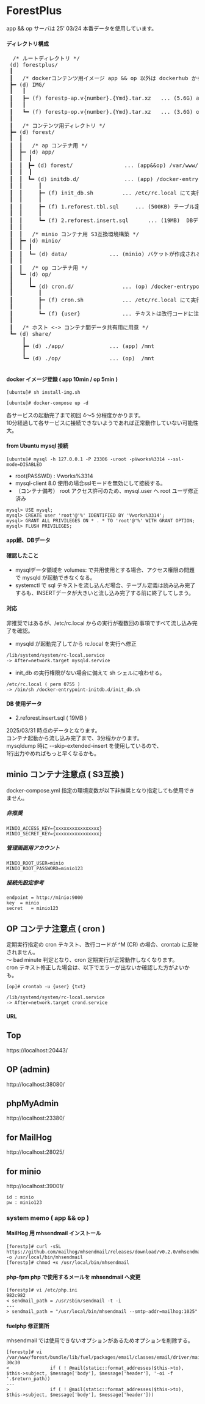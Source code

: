 # ForestPlus
  app && op サーバは 25' 03/24 本番データを使用しています。

#### ディレクトリ構成
<pre>
  /* ルートディレクトリ */
 (d) forestplus/
 ┃
 ┃   /* dockerコンテンツ用イメージ app && op 以外は dockerhub から取得されます */
 ┣━ (d) IMG/
 ┃   ┃  
 ┃   ┣━ (f) forestp-ap.v{number}.{Ymd}.tar.xz	... (5.6G) app鯖 25' 03/31 v.1.2 です。
 ┃   ┃
 ┃   ┗━ (f) forestp-op.v{number}.{Ymd}.tar.xz	... (3.6G) op鯖 25' 04/02 v.1.2 です。
 ┃
 ┃   /* コンテンツ用ディレクトリ */
 ┣━ (d) forest/
 ┃  ┃
 ┃  ┃   /* ap コンテナ用 */
 ┃  ┣━ (d) app/
 ┃  ┃  ┃
 ┃  ┃　┣━ (d) forest/				... (app&&op) /var/www/forest/
 ┃  ┃  ┃
 ┃  ┃　┗━ (d) initdb.d/				... (app) /docker-entrypoint-initdb.d/
 ┃  ┃     ┃  
 ┃  ┃     ┣━ (f) init_db.sh			... /etc/rc.local にて実行定義。docker-compose run 時のみ実行される想定作成。
 ┃  ┃     ┃
 ┃  ┃     ┣━ (f) 1.reforest.tbl.sql		... (500KB) テーブル定義。
 ┃  ┃     ┃
 ┃  ┃     ┗━ (f) 2.reforest.insert.sql		... (19MB)  DBデータ。流し込み完了まで3分程度かかります。
 ┃  ┃
 ┃  ┃   /* minio コンテナ用 S3互換環境構築 */
 ┃  ┣━ (d) minio/
 ┃  ┃  ┃
 ┃  ┃  ┗━ (d) data/				... (minio) バケットが作成される共用ディレク
 ┃  ┃	
 ┃  ┃   /* op コンテナ用 */
 ┃  ┗━ (d) op/
 ┃     ┃
 ┃     ┗━ (d) cron.d/				... (op) /docker-entrypoint-cron.d/
 ┃        ┃  
 ┃        ┣━ (f) cron.sh			... /etc/rc.local にて実行定義。ユーザを指定する場合は要修正
 ┃        ┃
 ┃        ┗━ (f) {user}				... テキストは改行コードに注意。^M (CR) だと動作しません。
 ┃
 ┃   /* ホスト <-> コンテナ間データ共有用に用意 */	
 ┗━ (d) share/ 
     ┃
     ┣━ (d) ./app/				... (app) /mnt
     ┃
     ┗━ (d) ./op/				... (op)  /mnt

</pre>

#### docker イメージ登録 ( app 10min / op 5min )
```
[ubuntu]# sh install-img.sh
```
```
[ubuntu]# docker-compose up -d
```

各サービスの起動完了まで初回 4～5 分程度かかります。<br>
10分経過して各サービスに接続できないようであれば正常動作していない可能性大。


#### from Ubuntu mysql 接続
```
[ubuntu]# mysql -h 127.0.0.1 -P 23306 -uroot -pVworks%3314 --ssl-mode=DISABLED
```
* root(PASSWD) : Vworks%3314
* mysql-client 8.0 使用の場合sslモードを無効にして接続する。
* （コンテナ備考） root アクセス許可のため、mysql.user へ root ユーザ修正済み

```
mysql> USE mysql;
mysql> CREATE user 'root'@'%' IDENTIFIED BY 'Vworks%3314';
mysql> GRANT ALL PRIVILEGES ON * . * TO 'root'@'%' WITH GRANT OPTION;
mysql> FLUSH PRIVILEGES;
```

#### app鯖、DBデータ

#### 確認したこと
 * mysqlデータ領域を volumes: で共用使用とする場合、アクセス権限の問題で mysqld が起動できなくなる。
 * systemctl で sql テキストを流し込んだ場合、テーブル定義は読み込み完了するも、INSERTデータが大きいと流し込み完了する前に終了してしまう。

#### 対応
非推奨ではあるが、/etc/rc.local からの実行が複数回の事項ですべて流し込み完了を確認。

* mysqld が起動完了してから rc.local を実行へ修正
```
/lib/systemd/system/rc-local.service
-> After=network.target mysqld.service
```

* init_db の実行権限がない場合に備えて sh シェルに喰わせる。
```
/etc/rc.local ( perm 0755 )
-> /bin/sh /docker-entrypoint-initdb.d/init_db.sh
```
#### DB 使用データ
* 2.reforest.insert.sql ( 19MB )

2025/03/31 時点のデータとなります。<br>
コンテナ起動から流し込み完了まで、3分程かかります。<br>
mysqldump 時に --skip-extended-insert を使用しているので、<br>
1行出力やめればもっと早くなるかも。<br>

## minio コンテナ注意点 ( S3互換 )
docker-compose.yml 指定の環境変数が以下非推奨となり指定しても使用できません。

##### 非推奨
```
MINIO_ACCESS_KEY={xxxxxxxxxxxxxxxx}
MINIO_SECRET_KEY={xxxxxxxxxxxxxxxx}
```

##### 管理画面用アカウント
```
MINIO_ROOT_USER=minio
MINIO_ROOT_PASSWORD=minio123
```

##### 接続先設定参考
```
endpoint = http://minio:9000
key	 = minio
secret	 = minio123
```
## OP コンテナ注意点 ( cron )
定期実行指定の cron テキスト、改行コードが ^M (CR) の場合、crontab に反映されません。<br>
～ bad minute 判定となり、cron 定期実行が正常動作しなくなります。<br>
cron テキスト修正した場合は、以下でエラーが出ないか確認した方がよいかも。<br>
```
[op]# crontab -u {user} {txt}
```
```
/lib/systemd/system/rc-local.service
-> After=network.target crond.service
```

#### URL
## Top
https://localhost:20443/

## OP (admin)
http://localhost:38080/

## phpMyAdmin
http://localhost:23380/

## for MailHog
http://localhost:28025/

## for minio
http://localhost:39001/
```
id : minio
pw : minio123
```

### system memo ( app && op )

#### MailHog 用 mhsendmail インストール
```
[forestp]# curl -sSL https://github.com/mailhog/mhsendmail/releases/download/v0.2.0/mhsendmail_linux_amd64 -o /usr/local/bin/mhsendmail
[forestp]# chmod +x /usr/local/bin/mhsendmail
```

#### php-fpm php で使用するメールを mhsendmail へ変更
```
[forestp]# vi /etc/php.ini
982c982
< sendmail_path = /usr/sbin/sendmail -t -i
---
> sendmail_path = "/usr/local/bin/mhsendmail --smtp-addr=mailhog:1025"
```

#### fuelphp 修正箇所
mhsendmail では使用できないオプションがあるためオプションを削除する。
```
[forestp]# vi /var/www/forest/bundle/lib/fuel/packages/email/classes/email/driver/mail.php
30c30
<               if ( ! @mail(static::format_addresses($this->to), $this->subject, $message['body'], $message['header'], '-oi -f '.$return_path))
---
>               if ( ! @mail(static::format_addresses($this->to), $this->subject, $message['body'], $message['header']))
```
